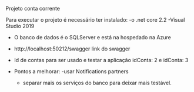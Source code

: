 Projeto conta corrente

Para executar o projeto é necessário ter instalado:
    -o .net core 2.2
    -Visual Studio 2019 

- O banco de dados é o SQLServer e está na hospedado na Azure 
- http://localhost:50212/swagger link do swagger
- Id de contas para ser usado e testar a aplicação idConta: 2 e idConta: 3 
 
 - Pontos a melhorar:
      -usar Notifications partners
      - separar mais os serviços do banco para deixar mais testável.
